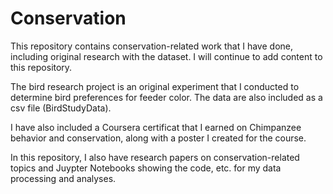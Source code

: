 # Conservation
This repository contains conservation-related work that I have done, including original research with the dataset.  I will continue to add content to this repository.

The bird research project is an original experiment that I conducted to determine bird preferences for feeder color.  The data are also included as a csv file (BirdStudyData).

I have also included a Coursera certificat that I earned on Chimpanzee behavior and conservation, along with a poster I created for the course.

In this repository, I also have research papers on conservation-related topics and Juypter Notebooks showing the code, etc. for my data processing and analyses.
